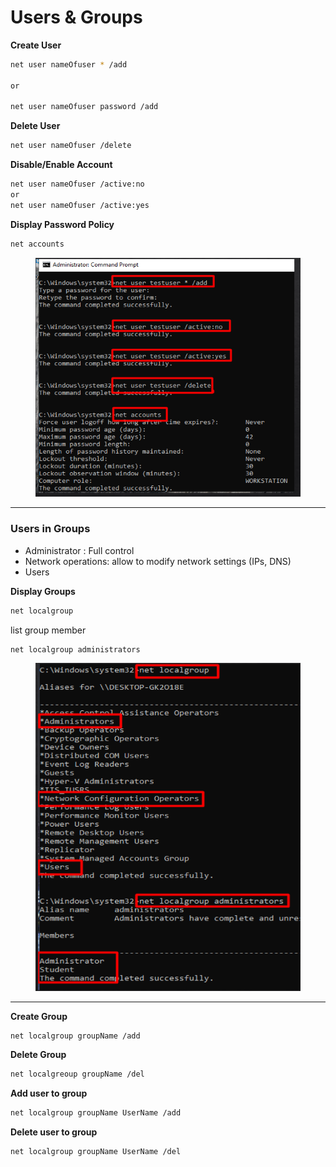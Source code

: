 # Users & Groups

**Create User**

```bash
net user nameOfuser * /add

or

net user nameOfuser password /add
```

**Delete User**

```bash
net user nameOfuser /delete
```

**Disable/Enable Account**

```bash
net user nameOfuser /active:no
or
net user nameOfuser /active:yes
```

**Display Password Policy**

```bash
net accounts
```

<figure><img src="../../../.gitbook/assets/image 3 (1) (1) (1) (1) (1).png" alt=""><figcaption></figcaption></figure>

***

### **Users in Groups**

* Administrator : Full control
* Network operations: allow to modify network settings (IPs, DNS)
* Users

**Display Groups**

```bash
net localgroup
```

list group member

```bash
net localgroup administrators
```

<figure><img src="../../../.gitbook/assets/image 4 (3).png" alt=""><figcaption></figcaption></figure>

***

**Create Group**

```bash
net localgroup groupName /add
```

**Delete Group**

```bash
net localgreoup groupName /del
```

**Add user to group**

```bash
net localgroup groupName UserName /add
```

**Delete user to group**

```bash
net localgroup groupName UserName /del
```
